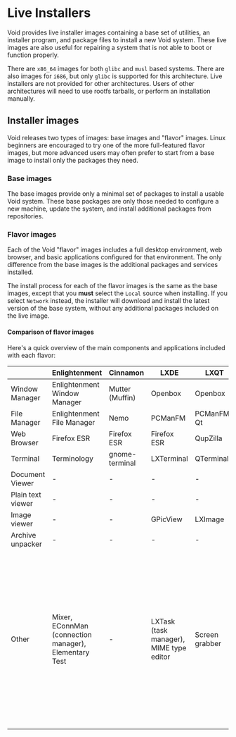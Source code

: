 # Live Installers

Void provides live installer images containing a base set of utilities, an
installer program, and package files to install a new Void system. These live
images are also useful for repairing a system that is not able to boot or
function properly.

There are `x86_64` images for both `glibc` and `musl` based systems. There are
also images for `i686`, but only `glibc` is supported for this architecture.
Live installers are not provided for other architectures. Users of other
architectures will need to use rootfs tarballs, or perform an installation
manually.

## Installer images

Void releases two types of images: base images and "flavor" images. Linux
beginners are encouraged to try one of the more full-featured flavor images, but
more advanced users may often prefer to start from a base image to install only
the packages they need.

### Base images

The base images provide only a minimal set of packages to install a usable Void
system. These base packages are only those needed to configure a new machine,
update the system, and install additional packages from repositories.

### Flavor images

Each of the Void "flavor" images includes a full desktop environment, web
browser, and basic applications configured for that environment. The only
difference from the base images is the additional packages and services
installed.

The install process for each of the flavor images is the same as the base
images, except that you **must** select the `Local` source when installing. If
you select `Network` instead, the installer will download and install the latest
version of the base system, without any additional packages included on the live
image.

#### Comparison of flavor images

Here's a quick overview of the main components and applications included with
each flavor:

|                   | Enlightenment                                         | Cinnamon        | LXDE                                    | LXQT           | MATE                                                                                                                                                                | XFCE                                                                                                                                |
|-------------------|-------------------------------------------------------|-----------------|-----------------------------------------|----------------|---------------------------------------------------------------------------------------------------------------------------------------------------------------------|-------------------------------------------------------------------------------------------------------------------------------------|
| Window Manager    | Enlightenment Window Manager                          | Mutter (Muffin) | Openbox                                 | Openbox        | Metacity (Marco)                                                                                                                                                    | xfwm4                                                                                                                               |
| File Manager      | Enlightenment File Manager                            | Nemo            | PCManFM                                 | PCManFM-Qt     | Caja                                                                                                                                                                | Thunar                                                                                                                              |
| Web Browser       | Firefox ESR                                           | Firefox ESR     | Firefox ESR                             | QupZilla       | Firefox ESR                                                                                                                                                         | Firefox ESR                                                                                                                         |
| Terminal          | Terminology                                           | gnome-terminal  | LXTerminal                              | QTerminal      | MATE terminal                                                                                                                                                       | xfce4-Terminal                                                                                                                      |
| Document Viewer   | -                                                     | -               | -                                       | -              | Atril (PS/PDF)                                                                                                                                                      | -                                                                                                                                   |
| Plain text viewer | -                                                     | -               | -                                       | -              | Pluma                                                                                                                                                               | Mousepad                                                                                                                            |
| Image viewer      | -                                                     | -               | GPicView                                | LXImage        | Eye of MATE                                                                                                                                                         | Ristretto                                                                                                                           |
| Archive unpacker  | -                                                     | -               | -                                       | -              | Engrampa                                                                                                                                                            | -                                                                                                                                   |
| Other             | Mixer, EConnMan (connection manager), Elementary Test | -               | LXTask (task manager), MIME type editor | Screen grabber | Screen grabber, file finder, MATE color picker, MATE font viewer, Disk usage analyzer, Power statistics, System monitor (task manager), Dictionary, Log file viewer | Bulk rename, Orage Globaltime, Orage Calendar, Task Manager, Parole Media Player, Audio Mixer, MIME type editor, Application finder |
